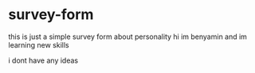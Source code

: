 # survey-form
this is just a simple survey form about personality
hi im benyamin and im learning new skills




i dont have any ideas